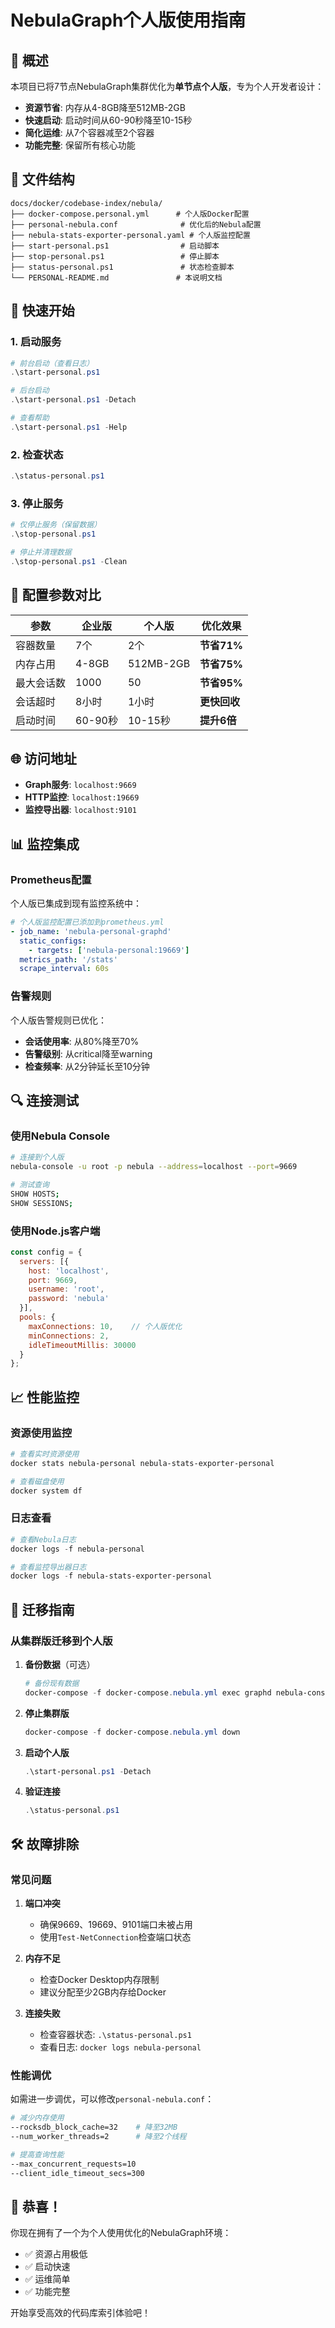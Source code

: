 # NebulaGraph个人版使用指南

## 🎯 概述

本项目已将7节点NebulaGraph集群优化为**单节点个人版**，专为个人开发者设计：

- **资源节省**: 内存从4-8GB降至512MB-2GB
- **快速启动**: 启动时间从60-90秒降至10-15秒
- **简化运维**: 从7个容器减至2个容器
- **功能完整**: 保留所有核心功能

## 📁 文件结构

```
docs/docker/codebase-index/nebula/
├── docker-compose.personal.yml      # 个人版Docker配置
├── personal-nebula.conf              # 优化后的Nebula配置
├── nebula-stats-exporter-personal.yaml # 个人版监控配置
├── start-personal.ps1                # 启动脚本
├── stop-personal.ps1                 # 停止脚本
├── status-personal.ps1               # 状态检查脚本
└── PERSONAL-README.md               # 本说明文档
```

## 🚀 快速开始

### 1. 启动服务

```powershell
# 前台启动（查看日志）
.\start-personal.ps1

# 后台启动
.\start-personal.ps1 -Detach

# 查看帮助
.\start-personal.ps1 -Help
```

### 2. 检查状态

```powershell
.\status-personal.ps1
```

### 3. 停止服务

```powershell
# 仅停止服务（保留数据）
.\stop-personal.ps1

# 停止并清理数据
.\stop-personal.ps1 -Clean
```

## 🔧 配置参数对比

| 参数 | 企业版 | 个人版 | 优化效果 |
|------|--------|--------|----------|
| 容器数量 | 7个 | 2个 | **节省71%** |
| 内存占用 | 4-8GB | 512MB-2GB | **节省75%** |
| 最大会话数 | 1000 | 50 | **节省95%** |
| 会话超时 | 8小时 | 1小时 | **更快回收** |
| 启动时间 | 60-90秒 | 10-15秒 | **提升6倍** |

## 🌐 访问地址

- **Graph服务**: `localhost:9669`
- **HTTP监控**: `localhost:19669`
- **监控导出器**: `localhost:9101`

## 📊 监控集成

### Prometheus配置

个人版已集成到现有监控系统中：

```yaml
# 个人版监控配置已添加到prometheus.yml
- job_name: 'nebula-personal-graphd'
  static_configs:
    - targets: ['nebula-personal:19669']
  metrics_path: '/stats'
  scrape_interval: 60s
```

### 告警规则

个人版告警规则已优化：

- **会话使用率**: 从80%降至70%
- **告警级别**: 从critical降至warning
- **检查频率**: 从2分钟延长至10分钟

## 🔍 连接测试

### 使用Nebula Console

```bash
# 连接到个人版
nebula-console -u root -p nebula --address=localhost --port=9669

# 测试查询
SHOW HOSTS;
SHOW SESSIONS;
```

### 使用Node.js客户端

```javascript
const config = {
  servers: [{
    host: 'localhost',
    port: 9669,
    username: 'root',
    password: 'nebula'
  }],
  pools: {
    maxConnections: 10,    // 个人版优化
    minConnections: 2,
    idleTimeoutMillis: 30000
  }
};
```

## 📈 性能监控

### 资源使用监控

```powershell
# 查看实时资源使用
docker stats nebula-personal nebula-stats-exporter-personal

# 查看磁盘使用
docker system df
```

### 日志查看

```powershell
# 查看Nebula日志
docker logs -f nebula-personal

# 查看监控导出器日志
docker logs -f nebula-stats-exporter-personal
```

## 🔄 迁移指南

### 从集群版迁移到个人版

1. **备份数据**（可选）
   ```powershell
   # 备份现有数据
   docker-compose -f docker-compose.nebula.yml exec graphd nebula-console -u root -p nebula -e "SUBMIT JOB COMPACT;"
   ```

2. **停止集群版**
   ```powershell
   docker-compose -f docker-compose.nebula.yml down
   ```

3. **启动个人版**
   ```powershell
   .\start-personal.ps1 -Detach
   ```

4. **验证连接**
   ```powershell
   .\status-personal.ps1
   ```

## 🛠️ 故障排除

### 常见问题

1. **端口冲突**
   - 确保9669、19669、9101端口未被占用
   - 使用`Test-NetConnection`检查端口状态

2. **内存不足**
   - 检查Docker Desktop内存限制
   - 建议分配至少2GB内存给Docker

3. **连接失败**
   - 检查容器状态: `.\status-personal.ps1`
   - 查看日志: `docker logs nebula-personal`

### 性能调优

如需进一步调优，可以修改`personal-nebula.conf`：

```bash
# 减少内存使用
--rocksdb_block_cache=32    # 降至32MB
--num_worker_threads=2      # 降至2个线程

# 提高查询性能
--max_concurrent_requests=10
--client_idle_timeout_secs=300
```

## 🎉 恭喜！

你现在拥有了一个为个人使用优化的NebulaGraph环境：
- ✅ 资源占用极低
- ✅ 启动快速
- ✅ 运维简单
- ✅ 功能完整

开始享受高效的代码库索引体验吧！